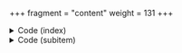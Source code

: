 +++
fragment = "content"
weight = 131
+++

<details><summary>Code (index)</summary>

```
+++
fragment = "items"
#disabled = false
date = "2017-10-04"
weight = 130
background = "secondary"

title = "Items Fragment with images"
subtitle= "Column based items with images"
#title_align = "left" # Default is center, can be left, right or center
+++
```
</details>

<details>
<summary>Code (subitem)</summary>
```
+++
title = "Column 1"
weight = 10

[asset]
  image = "caddy.svg"
  url = "#"
+++

Showcasing descriptions for column based items

```
</details>
